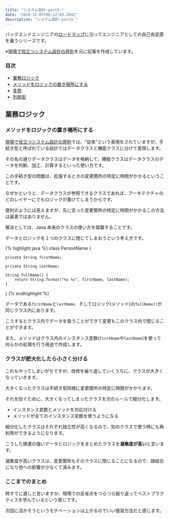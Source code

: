```yaml
---
title: "システム設計-part3-"
date: "2020-12-05T08:12:03.284Z"
description: "システム設計-part3-"
---
```


バックエンドエンジニアの[ロードマップ][ロードマップ]に沿ってエンジニアとしての自己肯定感を養うシリーズです。

※[現場で役立つシステム設計の原則][現場で役立つシステム設計の原則]を元に記事を作成しています。

### 目次

- [業務ロジック](#業務ロジック)
- [メソッドをロジックの置き場所にする](#メソッドをロジックの置き場所にする)
- [多態](#多態)
- [列挙型](#列挙型)

## 業務ロジック

### メソッドをロジックの置き場所にする

[現場で役立つシステム設計の原則][現場で役立つシステム設計の原則]では、"従来"という表現をされていますが、手続き型と呼ばれている設計ではデータクラスと機能クラスに分けて表現します。

その名の通りデータクラスはデータを格納して、機能クラスはデータクラスのデータを判断、加工、計算するといった使い方です。

この手続き型の問題は、拡張するときの変更箇所の特定に時間がかかるということです。

なぜかというと、データクラスが参照できるクラスであれば、アーキテクチャのどのレイヤーにでもロジックが書けてしまうからです。

便利のようには見えますが、先に言った変更箇所の特定に時間がかかるこの方法は最善ではありません。

解決としては、Java 本来のクラスの使い方を踏襲することです。

データとロジックを１つのクラスに閉じてしまおうという考え方です。

{% highlight java %}
class PersonName {

    private String firstName;

    private String lastName;

    String fullName() {
    	return String.format("%s %s", firstName, lastName);
    }

}
{% endhighlight %}

データである`firstName`と`lastName`、そしてロジック(メソッド)の`fullName()`が同じクラス内にあります。

こうするとクラス内でデータを扱うことができて変更もこのクラス内で閉じることができます。

また、メソッドはクラス内のインスタンス変数(`firstName`や`lastName`)を使って何らかの処理を行う用途で作成します。

### クラスが肥大化したら小さく分ける

これもやってしまいがちですが、改修を繰り返していくうちに、クラスが大きくなっていきます。

大きくなったクラスは手続き型同様に変更箇所の特定に時間がかかります。

それを防ぐために、大きくなってしまったクラスを次のルールで細分化します。

- インスタンス変数とメソッドを対応付ける
- メソッドが全てのインスタンス変数を使うようになる

細分化したクラスはそれぞれ独立性が高くなるので、別のクラスで使う時にも再利用ができるようになります。

こうした関連の強いデータとロジックをまとめたクラスを**凝集度が高い**と言います。

凝集度が高いクラスは、変更箇所もそのクラスに閉じることになるので、疎結合になり他への影響が少なくて済みます。

### ここまでのまとめ

時すでに遅しと言いますか、現場での反省点をつらつら振り返ってベストプラクティスを学んでいるという感じです。

次回に活かそうというモチベーションは上がるのでいい復習方法だと感じます。

[ロードマップ]: https://github.com/kamranahmedse/developer-roadmap#back-end-roadmap
[現場で役立つシステム設計の原則]: https://www.amazon.co.jp/%E7%8F%BE%E5%A0%B4%E3%81%A7%E5%BD%B9%E7%AB%8B%E3%81%A4%E3%82%B7%E3%82%B9%E3%83%86%E3%83%A0%E8%A8%AD%E8%A8%88%E3%81%AE%E5%8E%9F%E5%89%87-%E5%A4%89%E6%9B%B4%E3%82%92%E6%A5%BD%E3%81%A7%E5%AE%89%E5%85%A8%E3%81%AB%E3%81%99%E3%82%8B%E3%82%AA%E3%83%96%E3%82%B8%E3%82%A7%E3%82%AF%E3%83%88%E6%8C%87%E5%90%91%E3%81%AE%E5%AE%9F%E8%B7%B5%E6%8A%80%E6%B3%95-%E5%A2%97%E7%94%B0-%E4%BA%A8/dp/477419087X
